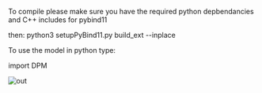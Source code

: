 To compile please make sure you have the required python depbendancies and C++ includes for pybind11

then:
python3 setupPyBind11.py build_ext --inplace

To use the model in python type:

import DPM

![out](https://user-images.githubusercontent.com/68864205/160470536-aed6a030-68e9-4d0b-bd31-fffa5d9aff55.gif)
